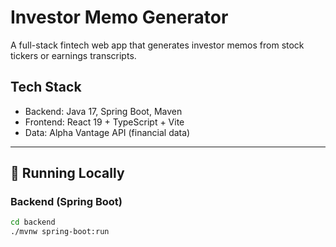 # Investor Memo Generator

A full-stack fintech web app that generates investor memos from stock tickers or earnings transcripts.

## Tech Stack

- Backend: Java 17, Spring Boot, Maven
- Frontend: React 19 + TypeScript + Vite
- Data: Alpha Vantage API (financial data)

---

## 🚀 Running Locally

### Backend (Spring Boot)

```bash
cd backend
./mvnw spring-boot:run
```
